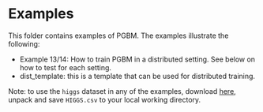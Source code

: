 # Examples #

This folder contains examples of PGBM. The examples illustrate the following:
* Example 13/14: How to train PGBM in a distributed setting. See below on how to test for each setting.
* dist_template: this is a template that can be used for distributed training. 

Note: to use the `higgs` dataset in any of the examples, download [here](https://archive.ics.uci.edu/ml/datasets/HIGGS), unpack and save `HIGGS.csv` to your local working directory.